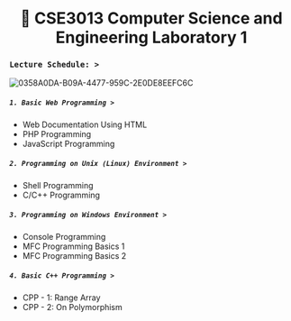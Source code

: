 # <h1 align="center"> :syringe: CSE3013 Computer Science and Engineering Laboratory 1

### **`Lecture Schedule: >`**

![0358A0DA-B09A-4477-959C-2E0DE8EEFC6C](https://user-images.githubusercontent.com/73013239/105350528-aca9eb00-5c2e-11eb-83bb-63b46df3bc3c.GIF)

##### **`1. Basic Web Programming >`**

* Web Documentation Using HTML
* PHP Programming
* JavaScript Programming


##### **`2. Programming on Unix (Linux) Environment >`**

* Shell Programming
* C/C++ Programming


##### **`3. Programming on Windows Environment >`**

* Console Programming
* MFC Programming Basics 1
* MFC Programming Basics 2


##### **`4. Basic C++ Programming >`**

* CPP - 1: Range Array
* CPP - 2: On Polymorphism 




